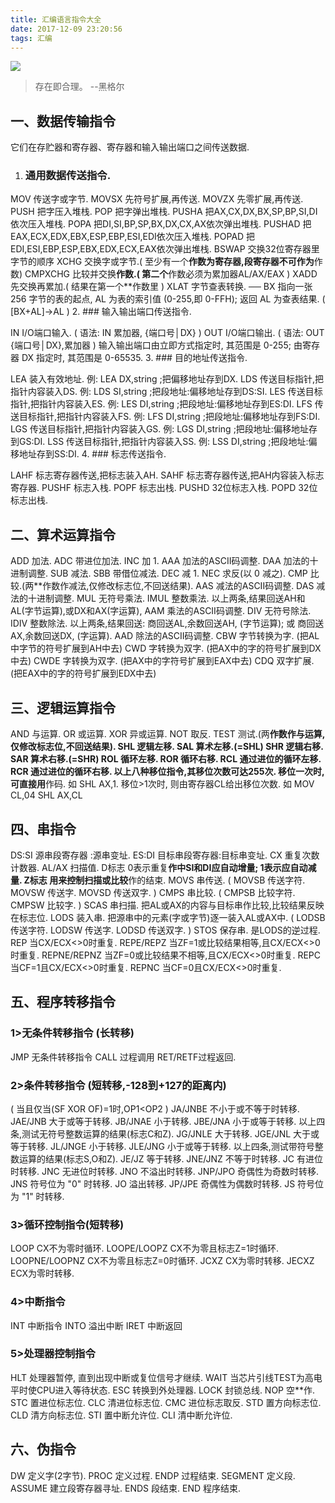 ```yaml
---
title: 汇编语言指令大全
date: 2017-12-09 23:20:56
tags: 汇编
---
```


![](dolphine.jpg)

> 存在即合理。 
>           --黑格尔



## 一、数据传输指令

它们在存贮器和寄存器、寄存器和输入输出端口之间传送数据. 
<!-- more -->

1. ### 通用数据传送指令. 

  MOV 传送字或字节. 
  MOVSX 先符号扩展,再传送. 
  MOVZX 先零扩展,再传送. 
  PUSH 把字压入堆栈. 
  POP 把字弹出堆栈. 
  PUSHA 把AX,CX,DX,BX,SP,BP,SI,DI依次压入堆栈. 
  POPA 把DI,SI,BP,SP,BX,DX,CX,AX依次弹出堆栈. 
  PUSHAD 把EAX,ECX,EDX,EBX,ESP,EBP,ESI,EDI依次压入堆栈. 
  POPAD 把EDI,ESI,EBP,ESP,EBX,EDX,ECX,EAX依次弹出堆栈. 
  BSWAP 交换32位寄存器里字节的顺序 
  XCHG 交换字或字节.( 至少有一个**作数为寄存器,段寄存器不可作为**作数) 
  CMPXCHG 比较并交换**作数.( 第二个**作数必须为累加器AL/AX/EAX ) 
  XADD 先交换再累加.( 结果在第一个**作数里 ) 
  XLAT 字节查表转换. 
  ── BX 指向一张 256 字节的表的起点, AL 为表的索引值 (0-255,即 
  0-FFH); 返回 AL 为查表结果. ( [BX+AL]->AL ) 
2. ### 输入输出端口传送指令. 

  IN I/O端口输入. ( 语法: IN 累加器, {端口号│DX} ) 
  OUT I/O端口输出. ( 语法: OUT {端口号│DX},累加器 ) 
  输入输出端口由立即方式指定时, 其范围是 0-255; 由寄存器 DX 指定时, 
  其范围是 0-65535. 
3. ### 目的地址传送指令. 

  LEA 装入有效地址. 
  例: LEA DX,string ;把偏移地址存到DX. 
  LDS 传送目标指针,把指针内容装入DS. 
  例: LDS SI,string ;把段地址:偏移地址存到DS:SI. 
  LES 传送目标指针,把指针内容装入ES. 
  例: LES DI,string ;把段地址:偏移地址存到ES:DI. 
  LFS 传送目标指针,把指针内容装入FS. 
  例: LFS DI,string ;把段地址:偏移地址存到FS:DI. 
  LGS 传送目标指针,把指针内容装入GS. 
  例: LGS DI,string ;把段地址:偏移地址存到GS:DI. 
  LSS 传送目标指针,把指针内容装入SS. 
  例: LSS DI,string ;把段地址:偏移地址存到SS:DI. 
4. ### 标志传送指令. 

  LAHF 标志寄存器传送,把标志装入AH. 
  SAHF 标志寄存器传送,把AH内容装入标志寄存器. 
  PUSHF 标志入栈. 
  POPF 标志出栈. 
  PUSHD 32位标志入栈. 
  POPD 32位标志出栈.


## 二、算术运算指令

ADD 加法. 
ADC 带进位加法. 
INC 加 1. 
AAA 加法的ASCII码调整. 
DAA 加法的十进制调整. 
SUB 减法. 
SBB 带借位减法. 
DEC 减 1. 
NEC 求反(以 0 减之). 
CMP 比较.(两**作数作减法,仅修改标志位,不回送结果). 
AAS 减法的ASCII码调整. 
DAS 减法的十进制调整. 
MUL 无符号乘法. 
IMUL 整数乘法. 
以上两条,结果回送AH和AL(字节运算),或DX和AX(字运算), 
AAM 乘法的ASCII码调整. 
DIV 无符号除法. 
IDIV 整数除法. 
以上两条,结果回送: 
商回送AL,余数回送AH, (字节运算); 
或 商回送AX,余数回送DX, (字运算). 
AAD 除法的ASCII码调整. 
CBW 字节转换为字. (把AL中字节的符号扩展到AH中去) 
CWD 字转换为双字. (把AX中的字的符号扩展到DX中去) 
CWDE 字转换为双字. (把AX中的字符号扩展到EAX中去) 
CDQ 双字扩展. (把EAX中的字的符号扩展到EDX中去)

## 三、逻辑运算指令 

AND 与运算. 
OR 或运算. 
XOR 异或运算. 
NOT 取反. 
TEST 测试.(两**作数作与运算,仅修改标志位,不回送结果). 
SHL 逻辑左移. 
SAL 算术左移.(=SHL) 
SHR 逻辑右移. 
SAR 算术右移.(=SHR) 
ROL 循环左移. 
ROR 循环右移. 
RCL 通过进位的循环左移. 
RCR 通过进位的循环右移. 
以上八种移位指令,其移位次数可达255次. 
移位一次时, 可直接用**作码. 如 SHL AX,1. 
移位>1次时, 则由寄存器CL给出移位次数. 
如 MOV CL,04 
SHL AX,CL

## 四、串指令 

DS:SI 源串段寄存器 :源串变址. 
ES:DI 目标串段寄存器:目标串变址. 
CX 重复次数计数器. 
AL/AX 扫描值. 
D标志 0表示重复**作中SI和DI应自动增量; 1表示应自动减量. 
Z标志 用来控制扫描或比较**作的结束. 
MOVS 串传送. 
( MOVSB 传送字符. MOVSW 传送字. MOVSD 传送双字. ) 
CMPS 串比较. 
( CMPSB 比较字符. CMPSW 比较字. ) 
SCAS 串扫描. 
把AL或AX的内容与目标串作比较,比较结果反映在标志位. 
LODS 装入串. 
把源串中的元素(字或字节)逐一装入AL或AX中. 
( LODSB 传送字符. LODSW 传送字. LODSD 传送双字. ) 
STOS 保存串. 
是LODS的逆过程. 
REP 当CX/ECX<>0时重复. 
REPE/REPZ 当ZF=1或比较结果相等,且CX/ECX<>0时重复. 
REPNE/REPNZ 当ZF=0或比较结果不相等,且CX/ECX<>0时重复. 
REPC 当CF=1且CX/ECX<>0时重复. 
REPNC 当CF=0且CX/ECX<>0时重复.

## 五、程序转移指令 

### 1>无条件转移指令 (长转移) 

JMP 无条件转移指令 
CALL 过程调用 
RET/RETF过程返回. 

### 2>条件转移指令 (短转移,-128到+127的距离内) 

( 当且仅当(SF XOR OF)=1时,OP1<OP2 ) 
JA/JNBE 不小于或不等于时转移. 
JAE/JNB 大于或等于转移. 
JB/JNAE 小于转移. 
JBE/JNA 小于或等于转移. 
以上四条,测试无符号整数运算的结果(标志C和Z). 
JG/JNLE 大于转移. 
JGE/JNL 大于或等于转移. 
JL/JNGE 小于转移. 
JLE/JNG 小于或等于转移. 
以上四条,测试带符号整数运算的结果(标志S,O和Z). 
JE/JZ 等于转移. 
JNE/JNZ 不等于时转移. 
JC 有进位时转移. 
JNC 无进位时转移. 
JNO 不溢出时转移. 
JNP/JPO 奇偶性为奇数时转移. 
JNS 符号位为 "0" 时转移. 
JO 溢出转移. 
JP/JPE 奇偶性为偶数时转移. 
JS 符号位为 "1" 时转移. 

### 3>循环控制指令(短转移) 

LOOP CX不为零时循环. 
LOOPE/LOOPZ CX不为零且标志Z=1时循环. 
LOOPNE/LOOPNZ CX不为零且标志Z=0时循环. 
JCXZ CX为零时转移. 
JECXZ ECX为零时转移. 

### 4>中断指令 

INT 中断指令 
INTO 溢出中断 
IRET 中断返回 

### 5>处理器控制指令 

HLT 处理器暂停, 直到出现中断或复位信号才继续. 
WAIT 当芯片引线TEST为高电平时使CPU进入等待状态. 
ESC 转换到外处理器. 
LOCK 封锁总线. 
NOP 空**作. 
STC 置进位标志位. 
CLC 清进位标志位. 
CMC 进位标志取反. 
STD 置方向标志位. 
CLD 清方向标志位. 
STI 置中断允许位. 
CLI 清中断允许位.

## 六、伪指令 

DW 定义字(2字节). 
PROC 定义过程. 
ENDP 过程结束. 
SEGMENT 定义段. 
ASSUME 建立段寄存器寻址. 
ENDS 段结束. 
END 程序结束.
